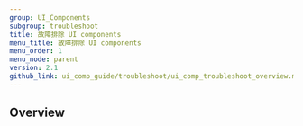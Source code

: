 ```yaml
---
group: UI_Components
subgroup: troubleshoot
title: 故障排除 UI components
menu_title: 故障排除 UI components
menu_order: 1
menu_node: parent
version: 2.1
github_link: ui_comp_guide/troubleshoot/ui_comp_troubleshoot_overview.md
---
```


## Overview
